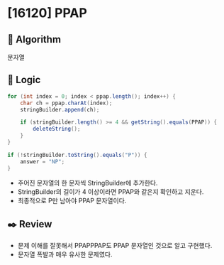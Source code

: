 # [16120] PPAP

## :pushpin: **Algorithm**

문자열

## :round_pushpin: **Logic**

```java
for (int index = 0; index < ppap.length(); index++) {
    char ch = ppap.charAt(index);
    stringBuilder.append(ch);

    if (stringBuilder.length() >= 4 && getString().equals(PPAP)) {
        deleteString();
    }
}

if (!stringBuilder.toString().equals("P")) {
    answer = "NP";
}
```

- 주어진 문자열의 한 문자씩 StringBuilder에 추가한다. 
- StringBuilder의 길이가 4 이상이라면 PPAP와 같은지 확인하고 지운다.
- 최종적으로 P만 남아야 PPAP 문자열이다.

## :black_nib: **Review**
- 문제 이해를 잘못해서 PPAPPPAP도 PPAP 문자열인 것으로 알고 구현했다.
- 문자열 폭발과 매우 유사한 문제였다.